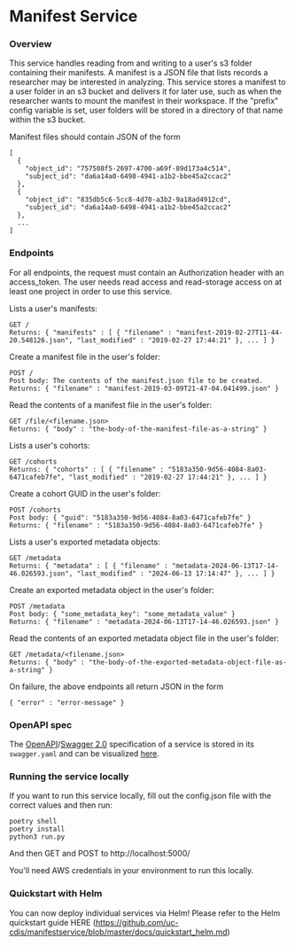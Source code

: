 # Manifest Service

### Overview
This service handles reading from and writing to a user's s3 folder containing their manifests. A manifest is a JSON file that lists records a researcher may be interested in analyzing. This service stores a manifest to a user folder in an s3 bucket and delivers it for later use, such as when the researcher wants to mount the manifest in their workspace. If the "prefix" config variable is set, user folders will be stored in a directory of that name within the s3 bucket.

Manifest files should contain JSON of the form

    [
      {
        "object_id": "757508f5-2697-4700-a69f-89d173a4c514",
        "subject_id": "da6a14a0-6498-4941-a1b2-bbe45a2ccac2"
      },
      {
        "object_id": "835db5c6-5cc8-4d70-a3b2-9a18ad4912cd",
        "subject_id": "da6a14a0-6498-4941-a1b2-bbe45a2ccac2"
      },
      ...
    ]

### Endpoints

For all endpoints, the request must contain an Authorization header with an access_token. The user needs read access and read-storage access
on at least one project in order to use this service.

Lists a user's manifests:

    GET /
    Returns: { "manifests" : [ { "filename" : "manifest-2019-02-27T11-44-20.548126.json", "last_modified" : "2019-02-27 17:44:21" }, ... ] }

Create a manifest file in the user's folder:

    POST /
    Post body: The contents of the manifest.json file to be created.
    Returns: { "filename" : "manifest-2019-03-09T21-47-04.041499.json" }

Read the contents of a manifest file in the user's folder:

    GET /file/<filename.json>
    Returns: { "body" : "the-body-of-the-manifest-file-as-a-string" }

Lists a user's cohorts:

    GET /cohorts
    Returns: { "cohorts" : [ { "filename" : "5183a350-9d56-4084-8a03-6471cafeb7fe", "last_modified" : "2019-02-27 17:44:21" }, ... ] }

Create a cohort GUID in the user's folder:

    POST /cohorts
    Post body: { "guid": "5183a350-9d56-4084-8a03-6471cafeb7fe" }
    Returns: { "filename" : "5183a350-9d56-4084-8a03-6471cafeb7fe" }

Lists a user's exported metadata objects:

    GET /metadata
    Returns: { "metadata" : [ { "filename" : "metadata-2024-06-13T17-14-46.026593.json", "last_modified" : "2024-06-13 17:14:47" }, ... ] }

Create an exported metadata object in the user's folder:

    POST /metadata
    Post body: { "some_metadata_key": "some_metadata_value" }
    Returns: { "filename" : "metadata-2024-06-13T17-14-46.026593.json" }

Read the contents of an exported metadata object file in the user's folder:

    GET /metadata/<filename.json>
    Returns: { "body" : "the-body-of-the-exported-metadata-object-file-as-a-string" }

On failure, the above endpoints all return JSON in the form

    { "error" : "error-message" }

### OpenAPI spec

The [OpenAPI](https://github.com/OAI/OpenAPI-Specification)/[Swagger 2.0](https://swagger.io/) specification of a service is stored in its `swagger.yaml` and can be visualized [here](http://petstore.swagger.io/?url=https://raw.githubusercontent.com/uc-cdis/manifestservice/master/openapi/swagger.yaml).

### Running the service locally
If you want to run this service locally, fill out the config.json file with the correct values and then run:

    poetry shell
    poetry install
    python3 run.py

And then GET and POST to http://localhost:5000/

You'll need AWS credentials in your environment to run this locally.

### Quickstart with Helm

You can now deploy individual services via Helm!
Please refer to the Helm quickstart guide HERE (https://github.com/uc-cdis/manifestservice/blob/master/docs/quickstart_helm.md)
